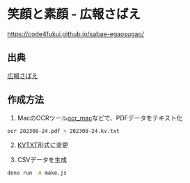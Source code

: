 # 笑顔と素顔 - 広報さばえ

https://code4fukui.github.io/sabae-egaosugao/

## 出典

[広報さばえ](https://www.city.sabae.fukui.jp/about_city/koho_kocho/kohosabae/index.html)

## 作成方法

1. MacのOCRツール[ocr_mac](https://github.com/code4fukui/ocr_mac/)などで、PDFデータをテキスト化
```sh
ocr 202308-24.pdf > 202308-24.kv.txt
```

2. [KVTXT](https://github.com/code4fukui/KVTXT/)形式に変更

3. CSVデータを生成
```sh
deno run -A make.js
```
